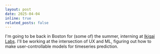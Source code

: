 ```yaml
---
layout: post
date: 2025-04-04
inline: true
related_posts: false
---
```


I'm going to be back in Boston for (some of) the summer, interning at [Ikigai Labs](https://ikigailabs.io).
I'll be working at the intersection of UX and ML, figuring out how to make user-controllable models
for timeseries prediction.
